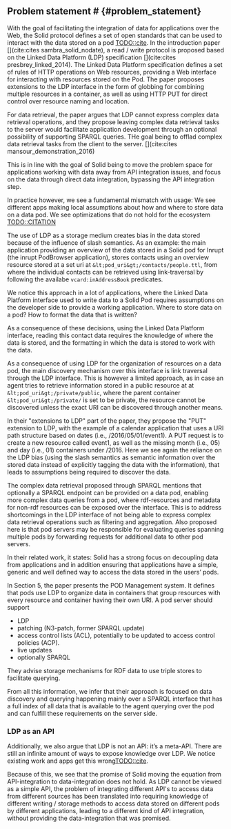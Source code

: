## Problem statement # {#problem_statement}
With the goal of facilitating the integration of data for applications over the Web, 
the Solid protocol defines a set of open standards that can be used to interact with the data stored on a pod [TODO::cite]().
In the introduction paper [](cite:cites sambra_solid_nodate), a read / write protocol is proposed based on the Linked Data Platform (LDP) specification [](cite:cites presbrey_linked_2014). 
The Linked Data Platform specification defines a set of rules of HTTP operations on Web resources, providing a Web interface for interacting with resources stored on the Pod.
The paper proposes extensions to the LDP interface in the form of globbing for combining multiple resources in a container, as well as using HTTP PUT for direct control over resource naming and location.

For data retrieval, the paper argues that LDP cannot express complex data retrieval operations, and they propose leaving complex data retrieval tasks to the server would facilitate application development through an optional possibility of supporting SPARQL queries.
THe goal being to offlad complex data retrieval tasks from the client to the server. [](cite:cites mansour_demonstration_2016)

This is in line with the goal of Solid being to move the problem space for applications working with data away from API integration issues, and focus on the data through direct data integration, bypassing the API integration step.



In practice however, we see a fundamental mismatch with usage: We see different apps making local assumptions about how and where to store data on a data pod. We see optimizations that do not hold for the ecosystem [TODO::CITATION]()

The use of LDP as a storage medium creates bias in the data stored because of the influence of slash semantics.
As an example: the main application providing an overview of the data stored in a Solid pod for Inrupt (the inrupt PodBrowser application), stores contacts using an overview resource stored at a set uri at `&lt;pod_uri&gt;/contacts/people.ttl`, from where the individual contacts can be retrieved using link-traversal by following the availabe `vcard:inAddressBook` predicates.

We notice this approach in a lot of applications, where the Linked Data Platform interface used to write data to a Solid Pod requires assumptions on the developer side to provide a working application.
Where to store data on a pod? 
How to format the data that is written?

As a consequence of these decisions, using the Linked Data Platform interface, reading this contact data requires the knowledge of where the data is stored, and the formatting in which the data is stored to work with the data.

As a consequence of using LDP for the organization of resources on a data pod, the main discovery mechanism over this interface is link traversal through the LDP interface.
This is however a limited approach, as in case an agent tries to retrieve information stored in a public resource at at `&lt;pod_uri&gt;/private/public`, where the parent container `&lt;pod_uri&gt;/private/` is set to be private, the resource cannot be discovered unless the exact URI can be discovered through another means.

In their "extensions to LDP" part of the paper, they propose the "PUT" extension to LDP, with the example of a calendar application
that uses a URI path structure based on dates (i.e., /2016/05/01/event1). A PUT request is to create a new resource called event1,
as well as the missing month (i.e., 05) and day (i.e., 01) containers under /2016.
Here we see again the reliance on the LDP bias (using the slash semantics as semantic information over the stored data instead of explicitly tagging the data with the information), that leads to assumptions being required to discover the data.

The complex data retrieval proposed through SPARQL mentions that optionally a SPARQL endpoint can be provided on a data pod, enabling more complex data queries from a pod, where rdf-resources and metadata for non-rdf resources can be exposed over the interface.
This is to address shortcomings in the LDP interface of not being able to express complex data retrieval operations such as filtering and aggregation. Also proposed here is that pod servers may be responsible for evaluating queries spanning multiple pods by forwarding requests for additional data to other pod servers.

In their related work, it states:
Solid has a strong focus on decoupling data from
applications and in addition ensuring that applications have a simple, generic
and well defined way to access the data stored in the users’ pods.




In Section 5, the paper presents the POD Management system. It defines that pods use LDP to organize data in containers that group resources with every resource and container having their own URI. A pod server should support 
- LDP
- patching (N3-patch, former SPARQL update)
- access control lists (ACL), potentially to be updated to access control policies (ACP).
- live updates
- optionally SPARQL

They advise storage mechanisms for RDF data to use triple stores to facilitate querying.

From all this information, we infer that their approach is focused on data discovery and querying happening mainly over a SPARQL interface that has a full index of all data that is available to the agent querying over the pod and can fulfill these requirements on the server side.



### LDP as an API
Additionally, we also argue that LDP is not an API: it’s a meta-API. 
There are still an infinite amount of ways to expose knowledge over LDP. 
We notice existing work and apps get this wrong[TODO::cite]().


Because of this, we see that the promise of Solid moving the equation from API-integration to data-integration does not hold.
As LDP cannot be viewed as a simple API, the problem of integrating different API's to access data from different sources 
has been translated into requiring knowledge of different writing / storage methods to access data stored on different pods by different applications,
leading to a different kind of API integration, without providing the data-integration that was promised.

<!-- 


------------------------------------------------------------------




A disconnect exists between the practical notion of a Pod and the protocol that provides access to its data, creating confusion as to what exactly a Pod is and how it relates to the technical specifications.

- LDP creates biases in the stored data?
- data integration issues w LDP?


- spec updates evolved the understanding of Solid pods
- the technical specifications put limits on the way data can be interacted with
- to attain the goal of replacing the API integration with data integration, have to work around the limitations of LDP or build alternative interfaces on top.




The current state of LDP makes us think of pods as collections of Linked Data Documents

We see a fundamental mismatch with usage.
We see different apps making local assumptions and optimizations that do not hold for the ecosystem and essentially because of ACL reasons

LDP creates a BIAS in the stored data? e.g. data has to be grouped at a certain location in a resource?
Also the notion that LDP is not an API. It’s a meta-API; there are still infinity ways to expose knowledge through LDP. So existing work and apps get this wrong.

-> The promise of data integration instead of API integration is not satisfied? - This was a point we came up with, however this can be (kinda) solved in the tooling used so ?
-> ...

The Mansouroriginal Solid paper already alluded to shortcomings of the LDP interface (globbing, a separate SPARQL interface for RDF data / metadata)
-> And we will make the argument / take the position that it is more fundamental, that LDP is the problem/limitation rather than the solution. We reframe by seeing one LDP API (there are multiple!) as a possible view on the Pod, which fundamentally is a KG. 

-->
